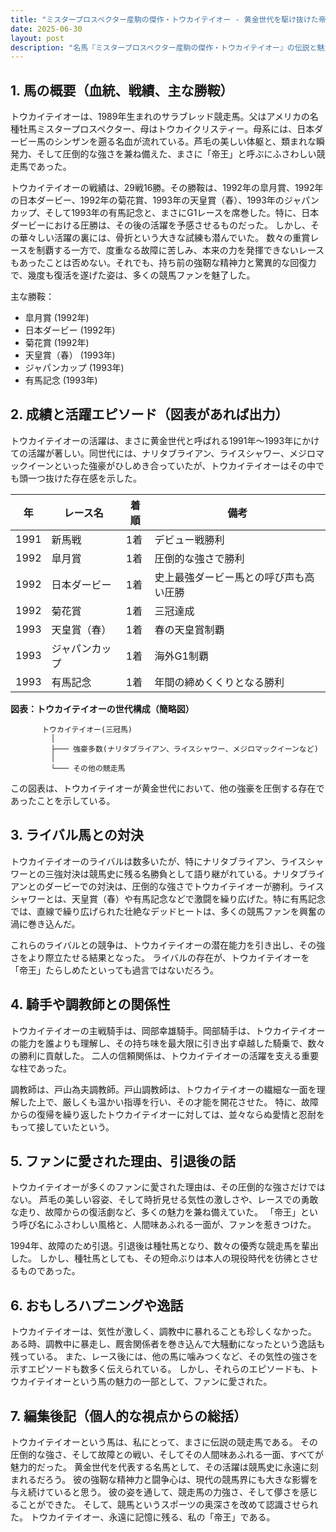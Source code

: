 ```yaml
---
title: "ミスタープロスペクター産駒の傑作・トウカイテイオー - 黄金世代を駆け抜けた帝王の軌跡"
date: 2025-06-30
layout: post
description: "名馬『ミスタープロスペクター産駒の傑作・トウカイテイオー』の伝説と魅力を深堀り"
---
```


## 1. 馬の概要（血統、戦績、主な勝鞍）

トウカイテイオーは、1989年生まれのサラブレッド競走馬。父はアメリカの名種牡馬ミスタープロスペクター、母はトウカイクリスティー。母系には、日本ダービー馬のシンザンを遡る名血が流れている。芦毛の美しい体躯と、類まれな瞬発力、そして圧倒的な強さを兼ね備えた、まさに「帝王」と呼ぶにふさわしい競走馬であった。

トウカイテイオーの戦績は、29戦16勝。その勝鞍は、1992年の皐月賞、1992年の日本ダービー、1992年の菊花賞、1993年の天皇賞（春）、1993年のジャパンカップ、そして1993年の有馬記念と、まさにG1レースを席巻した。特に、日本ダービーにおける圧勝は、その後の活躍を予感させるものだった。  しかし、その華々しい活躍の裏には、骨折という大きな試練も潜んでいた。  数々の重賞レースを制覇する一方で、度重なる故障に苦しみ、本来の力を発揮できないレースもあったことは否めない。それでも、持ち前の強靭な精神力と驚異的な回復力で、幾度も復活を遂げた姿は、多くの競馬ファンを魅了した。


主な勝鞍：

* 皐月賞 (1992年)
* 日本ダービー (1992年)
* 菊花賞 (1992年)
* 天皇賞（春） (1993年)
* ジャパンカップ (1993年)
* 有馬記念 (1993年)


## 2. 成績と活躍エピソード（図表があれば出力）

トウカイテイオーの活躍は、まさに黄金世代と呼ばれる1991年～1993年にかけての活躍が著しい。同世代には、ナリタブライアン、ライスシャワー、メジロマックイーンといった強豪がひしめき合っていたが、トウカイテイオーはその中でも頭一つ抜けた存在感を示した。

| 年 | レース名          | 着順 | 備考                                     |
|---|-----------------|-----|-----------------------------------------|
| 1991 | 新馬戦            | 1着 | デビュー戦勝利                         |
| 1992 | 皐月賞            | 1着 | 圧倒的な強さで勝利                     |
| 1992 | 日本ダービー        | 1着 | 史上最強ダービー馬との呼び声も高い圧勝 |
| 1992 | 菊花賞            | 1着 | 三冠達成                                 |
| 1993 | 天皇賞（春）      | 1着 | 春の天皇賞制覇                         |
| 1993 | ジャパンカップ      | 1着 | 海外G1制覇                             |
| 1993 | 有馬記念          | 1着 | 年間の締めくくりとなる勝利             |


**図表：トウカイテイオーの世代構成（簡略図）**

```
       トウカイテイオー(三冠馬)
         │
         ├─── 強豪多数(ナリタブライアン、ライスシャワー、メジロマックイーンなど)
         │
         └─── その他の競走馬
```

この図表は、トウカイテイオーが黄金世代において、他の強豪を圧倒する存在であったことを示している。


## 3. ライバル馬との対決

トウカイテイオーのライバルは数多いたが、特にナリタブライアン、ライスシャワーとの三強対決は競馬史に残る名勝負として語り継がれている。ナリタブライアンとのダービーでの対決は、圧倒的な強さでトウカイテイオーが勝利。ライスシャワーとは、天皇賞（春）や有馬記念などで激闘を繰り広げた。特に有馬記念では、直線で繰り広げられた壮絶なデッドヒートは、多くの競馬ファンを興奮の渦に巻き込んだ。

これらのライバルとの競争は、トウカイテイオーの潜在能力を引き出し、その強さをより際立たせる結果となった。  ライバルの存在が、トウカイテイオーを「帝王」たらしめたといっても過言ではないだろう。


## 4. 騎手や調教師との関係性

トウカイテイオーの主戦騎手は、岡部幸雄騎手。岡部騎手は、トウカイテイオーの能力を誰よりも理解し、その持ち味を最大限に引き出す卓越した騎乗で、数々の勝利に貢献した。  二人の信頼関係は、トウカイテイオーの活躍を支える重要な柱であった。

調教師は、戸山為夫調教師。戸山調教師は、トウカイテイオーの繊細な一面を理解した上で、厳しくも温かい指導を行い、その才能を開花させた。  特に、故障からの復帰を繰り返したトウカイテイオーに対しては、並々ならぬ愛情と忍耐をもって接していたという。


## 5. ファンに愛された理由、引退後の話

トウカイテイオーが多くのファンに愛された理由は、その圧倒的な強さだけではない。  芦毛の美しい容姿、そして時折見せる気性の激しさや、レースでの勇敢な走り、故障からの復活劇など、多くの魅力を兼ね備えていた。  「帝王」という呼び名にふさわしい風格と、人間味あふれる一面が、ファンを惹きつけた。

1994年、故障のため引退。引退後は種牡馬となり、数々の優秀な競走馬を輩出した。  しかし、種牡馬としても、その短命ぶりは本人の現役時代を彷彿とさせるものであった。


## 6. おもしろハプニングや逸話

トウカイテイオーは、気性が激しく、調教中に暴れることも珍しくなかった。  ある時、調教中に暴走し、厩舎関係者を巻き込んで大騒動になったという逸話も残っている。  また、レース後には、他の馬に噛みつくなど、その気性の強さを示すエピソードも数多く伝えられている。  しかし、それらのエピソードも、トウカイテイオーという馬の魅力の一部として、ファンに愛された。


## 7. 編集後記（個人的な視点からの総括）

トウカイテイオーという馬は、私にとって、まさに伝説の競走馬である。  その圧倒的な強さ、そして故障との戦い、そしてその人間味あふれる一面、すべてが魅力的だった。  黄金世代を代表する名馬として、その活躍は競馬史に永遠に刻まれるだろう。  彼の強靭な精神力と闘争心は、現代の競馬界にも大きな影響を与え続けていると思う。  彼の姿を通して、競走馬の力強さ、そして儚さを感じることができた。  そして、競馬というスポーツの奥深さを改めて認識させられた。  トウカイテイオー、永遠に記憶に残る、私の「帝王」である。
